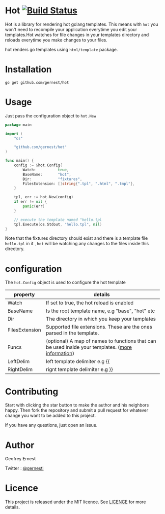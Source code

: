 # Hot [![Build Status](https://travis-ci.org/gernest/hot.svg)](https://travis-ci.org/gernest/hot)

Hot is a library for rendering hot golang templates. This means with `hot` you won't need to recompile your application everytime you edit your templates.Hot watches for file changes in your templates directory and reloads everytime you make changes to your files.

hot renders go templates using `html/template` package.

# Installation

	go get github.com/gernest/hot

# Usage

Just pass the configuration object to `hot.New`

```go
package main

import (
    "os"

    "github.com/gernest/hot"
)

func main() {
    config := &hot.Config{
        Watch:          true,
        BaseName:       "hot",
        Dir:            "fixtures",
        FilesExtension: []string{".tpl", ".html", ".tmpl"},
    }

    tpl, err := hot.New(config)
    if err != nil {
        panic(err)
    }

    // execute the template named "hello.tpl
    tpl.Execute(os.Stdout, "hello.tpl", nil)
}

```

Note that the fixtures directory should exist and there is a template file `hello.tpl` in it , `hot` will be watching any changes to the files inside this directory.

# configuration

The `hot.Config` object is used to configure the hot template

property| details
--------|---------
Watch| If set to true, the hot reload is enabled
BaseName| Is the root template name, e.g "base", "hot" etc
Dir| The directory in which you keep your templates
FilesExtension| Supported file extensions. These are the ones parsed in the template.
Funcs| (optional) A map of names to functions that can be used inside your templates. ([more information](https://golang.org/pkg/text/template/#FuncMap))
LeftDelim| left template delimiter e.g {{
RightDelim| rignt template delimiter e.g }}



# Contributing

Start with clicking the star button to make the author and his neighbors happy. Then fork the repository and submit a pull request for whatever change you want to be added to this project.

If you have any questions, just open an issue.

# Author
Geofrey Ernest

Twitter  : [@gernesti](https://twitter.com/gernesti)


# Licence

This project is released under the MIT licence. See [LICENCE](LICENCE) for more details.
